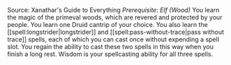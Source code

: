 Source: Xanathar's Guide to Everything
*Prerequisite: Elf (Wood)*
You learn the magic of the primeval woods, which are revered and protected by your people. You learn one Druid cantrip of your choice. You also learn the [[spell:longstrider|longstrider]] and [[spell:pass-without-trace|pass without trace]] spells, each of which you can cast once without expending a spell slot. You regain the ability to cast these two spells in this way when you finish a long rest. Wisdom is your spellcasting ability for all three spells.
